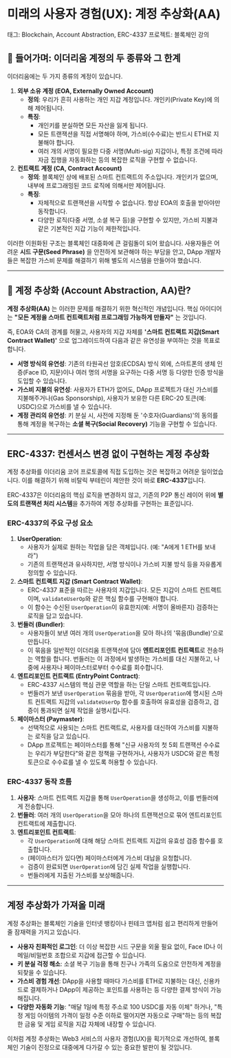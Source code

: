 # 미래의 사용자 경험(UX): 계정 추상화(AA)

태그: Blockchain, Account Abstraction, ERC-4337
프로젝트: 블록체인 강의

## 📜 들어가며: 이더리움 계정의 두 종류와 그 한계

이더리움에는 두 가지 종류의 계정이 있습니다.

1.  **외부 소유 계정 (EOA, Externally Owned Account)**
    -   **정의**: 우리가 흔히 사용하는 개인 지갑 계정입니다. 개인키(Private Key)에 의해 제어됩니다.
    -   **특징**:
        -   개인키를 분실하면 모든 자산을 잃게 됩니다.
        -   모든 트랜잭션을 직접 서명해야 하며, 가스비(수수료)는 반드시 ETH로 지불해야 합니다.
        -   여러 개의 서명이 필요한 다중 서명(Multi-sig) 지갑이나, 특정 조건에 따라 자금 집행을 자동화하는 등의 복잡한 로직을 구현할 수 없습니다.
2.  **컨트랙트 계정 (CA, Contract Account)**
    -   **정의**: 블록체인 상에 배포된 스마트 컨트랙트의 주소입니다. 개인키가 없으며, 내부에 프로그래밍된 코드 로직에 의해서만 제어됩니다.
    -   **특징**:
        -   자체적으로 트랜잭션을 시작할 수 없습니다. 항상 EOA의 호출을 받아야만 동작합니다.
        -   다양한 로직(다중 서명, 소셜 복구 등)을 구현할 수 있지만, 가스비 지불과 같은 기본적인 지갑 기능이 제한적입니다.

이러한 이원화된 구조는 블록체인 대중화에 큰 걸림돌이 되어 왔습니다. 사용자들은 어려운 **시드 구문(Seed Phrase)** 을 안전하게 보관해야 하는 부담을 안고, DApp 개발자들은 복잡한 가스비 문제를 해결하기 위해 별도의 시스템을 만들어야 했습니다.

---

## 🧐 계정 추상화 (Account Abstraction, AA)란?

**계정 추상화(AA)** 는 이러한 문제를 해결하기 위한 혁신적인 개념입니다. 핵심 아이디어는 **"모든 계정을 스마트 컨트랙트처럼 프로그래밍 가능하게 만들자"** 는 것입니다.

즉, EOA와 CA의 경계를 허물고, 사용자의 지갑 자체를 **'스마트 컨트랙트 지갑(Smart Contract Wallet)'** 으로 업그레이드하여 다음과 같은 유연성을 부여하는 것을 목표로 합니다.

-   **서명 방식의 유연성**: 기존의 타원곡선 암호(ECDSA) 방식 외에, 스마트폰의 생체 인증(Face ID, 지문)이나 여러 명의 서명을 요구하는 다중 서명 등 다양한 인증 방식을 도입할 수 있습니다.
-   **가스비 지불의 유연성**: 사용자가 ETH가 없어도, DApp 프로젝트가 대신 가스비를 지불해주거나(Gas Sponsorship), 사용자가 보유한 다른 ERC-20 토큰(예: USDC)으로 가스비를 낼 수 있습니다.
-   **계정 관리의 유연성**: 키 분실 시, 사전에 지정해 둔 '수호자(Guardians)'의 동의를 통해 계정을 복구하는 **소셜 복구(Social Recovery)** 기능을 구현할 수 있습니다.

---

## ERC-4337: 컨센서스 변경 없이 구현하는 계정 추상화

계정 추상화를 이더리움 코어 프로토콜에 직접 도입하는 것은 복잡하고 어려운 일이었습니다. 이를 해결하기 위해 비탈릭 부테린이 제안한 것이 바로 **ERC-4337**입니다.

ERC-4337은 이더리움의 핵심 로직을 변경하지 않고, 기존의 P2P 통신 레이어 위에 **별도의 트랜잭션 처리 시스템**을 추가하여 계정 추상화를 구현하는 표준입니다.

### **ERC-4337의 주요 구성 요소**

1.  **UserOperation**:
    -   사용자가 실제로 원하는 작업을 담은 객체입니다. (예: "A에게 1 ETH를 보내라")
    -   기존의 트랜잭션과 유사하지만, 서명 방식이나 가스비 지불 방식 등을 자유롭게 정의할 수 있습니다.
2.  **스마트 컨트랙트 지갑 (Smart Contract Wallet)**:
    -   ERC-4337 표준을 따르는 사용자의 지갑입니다. 모든 지갑이 스마트 컨트랙트이며, `validateUserOp`와 같은 핵심 함수를 구현해야 합니다.
    -   이 함수는 수신된 `UserOperation`이 유효한지(예: 서명이 올바른지) 검증하는 로직을 담고 있습니다.
3.  **번들러 (Bundler)**:
    -   사용자들이 보낸 여러 개의 `UserOperation`을 모아 하나의 '묶음(Bundle)'으로 만듭니다.
    -   이 묶음을 일반적인 이더리움 트랜잭션에 담아 **엔트리포인트 컨트랙트**로 전송하는 역할을 합니다. 번들러는 이 과정에서 발생하는 가스비를 대신 지불하고, 나중에 사용자나 페이마스터로부터 수수료를 회수합니다.
4.  **엔트리포인트 컨트랙트 (EntryPoint Contract)**:
    -   ERC-4337 시스템의 핵심 관문 역할을 하는 단일 스마트 컨트랙트입니다.
    -   번들러가 보낸 `UserOperation` 묶음을 받아, 각 `UserOperation`에 명시된 스마트 컨트랙트 지갑의 `validateUserOp` 함수를 호출하여 유효성을 검증하고, 검증이 통과되면 실제 작업을 실행시킵니다.
5.  **페이마스터 (Paymaster)**:
    -   선택적으로 사용되는 스마트 컨트랙트로, 사용자를 대신하여 가스비를 지불하는 로직을 담고 있습니다.
    -   DApp 프로젝트는 페이마스터를 통해 "신규 사용자의 첫 5회 트랜잭션 수수료는 우리가 부담한다"와 같은 정책을 구현하거나, 사용자가 USDC와 같은 특정 토큰으로 수수료를 낼 수 있도록 허용할 수 있습니다.

### **ERC-4337 동작 흐름**

1.  **사용자**: 스마트 컨트랙트 지갑을 통해 `UserOperation`을 생성하고, 이를 번들러에게 전송합니다.
2.  **번들러**: 여러 개의 `UserOperation`을 모아 하나의 트랜잭션으로 묶어 엔트리포인트 컨트랙트에 제출합니다.
3.  **엔트리포인트 컨트랙트**:
    -   각 `UserOperation`에 대해 해당 스마트 컨트랙트 지갑의 유효성 검증 함수를 호출합니다.
    -   (페이마스터가 있다면) 페이마스터에게 가스비 대납을 요청합니다.
    -   검증이 완료되면 `UserOperation`에 담긴 실제 작업을 실행합니다.
    -   번들러에게 지출된 가스비를 보상해줍니다.

---

## 계정 추상화가 가져올 미래

계정 추상화는 블록체인 기술을 인터넷 뱅킹이나 핀테크 앱처럼 쉽고 편리하게 만들어 줄 잠재력을 가지고 있습니다.

-   **사용자 친화적인 로그인**: 더 이상 복잡한 시드 구문을 외울 필요 없이, Face ID나 이메일/비밀번호 조합으로 지갑에 접근할 수 있습니다.
-   **키 분실 걱정 해소**: 소셜 복구 기능을 통해 친구나 가족의 도움으로 안전하게 계정을 되찾을 수 있습니다.
-   **가스비 경험 개선**: DApp을 사용할 때마다 가스비를 ETH로 지불하는 대신, 신용카드로 결제하거나 DApp이 제공하는 포인트를 사용하는 등 다양한 결제 방식이 가능해집니다.
-   **다양한 자동화 기능**: "매달 1일에 특정 주소로 100 USDC를 자동 이체" 하거나, "특정 게임 아이템의 가격이 일정 수준 이하로 떨어지면 자동으로 구매"하는 등의 복잡한 금융 및 게임 로직을 지갑 자체에 내장할 수 있습니다.

이처럼 계정 추상화는 Web3 서비스의 사용자 경험(UX)을 획기적으로 개선하여, 블록체인 기술이 진정으로 대중에게 다가갈 수 있는 중요한 발판이 될 것입니다.
